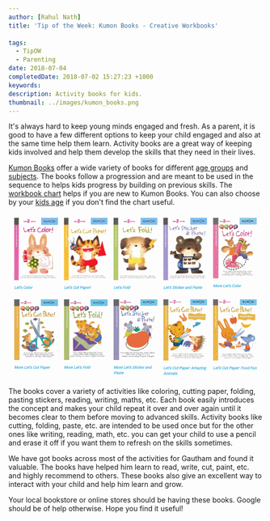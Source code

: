 ```yaml
---
author: [Rahul Nath]
title: 'Tip of the Week: Kumon Books - Creative Workbooks'
  
tags:
  - TipOW
  - Parenting
date: 2018-07-04
completedDate: 2018-07-02 15:27:23 +1000
keywords:
description: Activity books for kids.
thumbnail: ../images/kumon_books.png
---
```


It's always hard to keep young minds engaged and fresh. As a parent, it is good to have a few different options to keep your child engaged and also at the same time help them learn. Activity books are a great way of keeping kids involved and help them develop the skills that they need in their lives.

[Kumon Books](http://kumonbooks.com/) offer a wide variety of books for different [age groups](http://kumonbooks.com/books/by-grade/) and [subjects](http://kumonbooks.com/books/by-subject/basic/). The books follow a progression and are meant to be used in the sequence to helps kids progress by building on previous skills. The [workbook chart](http://kumonbooks.com/wp-content/uploads/2015/01/2015-Workbook-Chart.pdf) helps if you are new to Kumon Books. You can also choose by your [kids age](http://kumonbooks.com/books/by-grade/) if you don't find the chart useful.

<img src="../images/kumon_books.png" alt="center" alt="Kumon Books" />

The books cover a variety of activities like coloring, cutting paper, folding, pasting stickers, reading, writing, maths, etc. Each book easily introduces the concept and makes your child repeat it over and over again until it becomes clear to them before moving to advanced skills. Activity books like cutting, folding, paste, etc. are intended to be used once but for the other ones like writing, reading, math, etc. you can get your child to use a pencil and erase it off if you want them to refresh on the skills sometimes.

We have got books across most of the activities for Gautham and found it valuable. The books have helped him learn to read, write, cut, paint, etc. and highly recommend to others. These books also give an excellent way to interact with your child and help him learn and grow.

Your local bookstore or online stores should be having these books. Google should be of help otherwise. Hope you find it useful!
